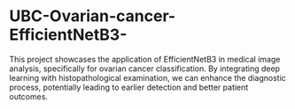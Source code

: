 # UBC-Ovarian-cancer-EfficientNetB3-
This project showcases the application of EfficientNetB3 in medical image analysis, specifically for ovarian cancer classification. By integrating deep learning with histopathological examination, we can enhance the diagnostic process, potentially leading to earlier detection and better patient outcomes.
